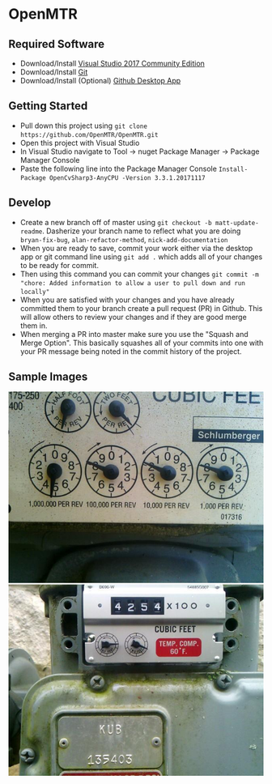 # OpenMTR

## Required Software
 - Download/Install [Visual Studio 2017 Community Edition](https://www.visualstudio.com/downloads/)
 - Download/Install [Git](https://git-scm.com/downloads)
 - Download/Install (Optional) [Github Desktop App](https://desktop.github.com/)

## Getting Started
- Pull down this project using ``git clone https://github.com/OpenMTR/OpenMTR.git``
- Open this project with Visual Studio
- In Visual Studio navigate to Tool -> nuget Package Manager -> Package Manager Console
- Paste the following line into the Package Manager Console ``Install-Package OpenCvSharp3-AnyCPU -Version 3.3.1.20171117``

## Develop
- Create a new branch off of master using ``git checkout -b matt-update-readme``. Dasherize your branch name to reflect what you are doing ``bryan-fix-bug``, ``alan-refactor-method``, ``nick-add-documentation``
- When you are ready to save, commit your work either via the desktop app or git command line using ``git add .`` which adds all of your changes to be ready for commit.
- Then using this command you can commit your changes ``git commit -m "chore: Added information to allow a user to pull down and run locally"``
- When you are satisfied with your changes and you have already committed them to your branch create a pull request (PR) in Github. This will allow others to review your changes and if they are good merge them in.
- When merging a PR into master make sure you use the "Squash and Merge Option". This basically squashes all of your commits into one with your PR message being noted in the commit history of the project.

## Sample Images
![Dial Meter](https://github.com/OpenMTR/OpenMTR/blob/master/samples/0032622088.jpg)
![Odometer Meter](https://github.com/OpenMTR/OpenMTR/blob/master/samples/0907972442.jpg)
